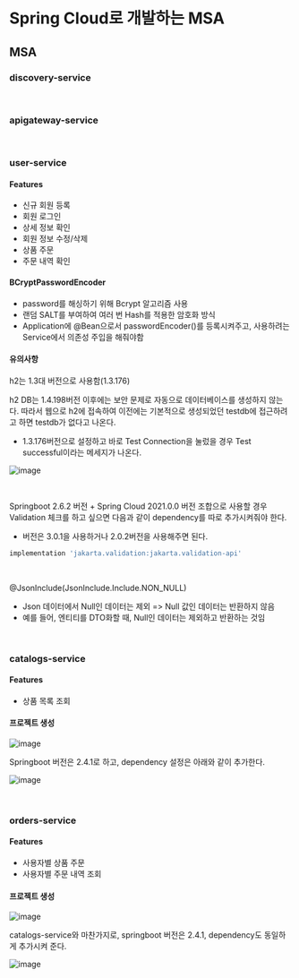 # Spring Cloud로 개발하는 MSA

## MSA

### discovery-service



<br>

### apigateway-service



<br>

### user-service

#### Features

- 신규 회원 등록
- 회원 로그인
- 상세 정보 확인
- 회원 정보 수정/삭제
- 상품 주문
- 주문 내역 확인



#### BCryptPasswordEncoder

- password를 해싱하기 위해 Bcrypt 알고리즘 사용
- 랜덤 SALT를 부여하여 여러 번 Hash를 적용한 암호화 방식
- Application에 @Bean으로서 passwordEncoder()를 등록시켜주고, 사용하려는 Service에서 의존성 주입을 해줘야함



#### 유의사항

h2는 1.3대 버전으로 사용함(1.3.176)

h2 DB는 1.4.198버전 이후에는 보안 문제로 자동으로 데이터베이스를 생성하지 않는다. 따라서 웹으로 h2에 접속하여 이전에는 기본적으로 생성되었던 testdb에 접근하려고 하면 testdb가 없다고 나온다.

- 1.3.176버전으로 설정하고 바로 Test Connection을 눌렀을 경우 Test successful이라는 메세지가 나온다.

![image](https://user-images.githubusercontent.com/93081720/212921614-49beab7f-4982-4be8-b0b1-25873088cc69.png)

<br>

Springboot 2.6.2 버전 + Spring Cloud 2021.0.0 버전 조합으로 사용할 경우 Validation 체크를 하고 싶으면 다음과 같이 dependency를 따로 추가시켜줘야 한다.

- 버전은 3.0.1을 사용하거나 2.0.2버전을 사용해주면 된다.

```groovy
implementation 'jakarta.validation:jakarta.validation-api'
```

<br>

@JsonInclude(JsonInclude.Include.NON_NULL)

- Json 데이터에서 Null인 데이터는 제외 => Null 값인 데이터는 반환하지 않음
- 예를 들어, 엔티티를 DTO화할 때, Null인 데이터는 제외하고 반환하는 것임

<br>

### catalogs-service

#### Features

- 상품 목록 조회

#### 프로젝트 생성

![image](https://user-images.githubusercontent.com/93081720/213919875-3d4ea279-054c-4adf-b5a4-4a35c047ebda.png)

Springboot 버전은 2.4.1로 하고, dependency 설정은 아래와 같이 추가한다.

![image](https://user-images.githubusercontent.com/93081720/213919954-325e9e78-0683-4a7c-9aa4-048919a67b97.png)

<br>

### orders-service

#### Features

- 사용자별 상품 주문
- 사용자별 주문 내역 조회

#### 프로젝트 생성

![image](https://user-images.githubusercontent.com/93081720/213923030-f4d28de6-21eb-48b3-acd3-48d344f89711.png)

catalogs-service와 마찬가지로, springboot 버전은 2.4.1, dependency도 동일하게 추가시켜 준다.

![image](https://user-images.githubusercontent.com/93081720/213919954-325e9e78-0683-4a7c-9aa4-048919a67b97.png)
